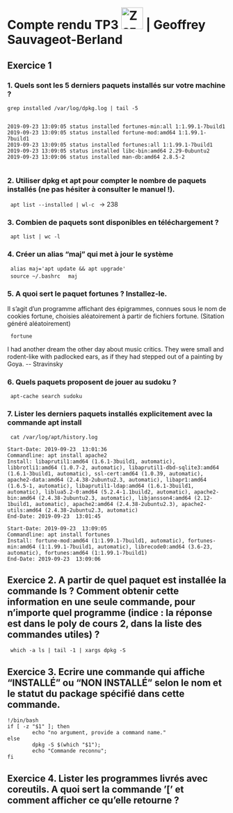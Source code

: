 # Compte rendu TP3  <img src="https://image.flaticon.com/icons/svg/518/518713.svg" height="50" alt="Zozor" /> | Geoffrey Sauvageot-Berland 

## Exercice 1 

### **1. Quels sont les 5 derniers paquets installés sur votre machine ?**

``` 
grep installed /var/log/dpkg.log | tail -5


2019-09-23 13:09:05 status installed fortunes-min:all 1:1.99.1-7build1
2019-09-23 13:09:05 status installed fortune-mod:amd64 1:1.99.1-7build1
2019-09-23 13:09:05 status installed fortunes:all 1:1.99.1-7build1
2019-09-23 13:09:05 status installed libc-bin:amd64 2.29-0ubuntu2
2019-09-23 13:09:06 status installed man-db:amd64 2.8.5-2


``` 

### **2. Utiliser dpkg et apt pour compter le nombre de paquets installés (ne pas hésiter à consulter le manuel !).**

<code> apt list --installed | wl-c </code>
-> 238

### **3. Combien de paquets sont disponibles en téléchargement ?**

<code> apt list | wc -l </code>

### **4. Créer un alias “maj” qui met à jour le système**

<code> alias maj='apt update && apt upgrade' </code> <br>
<code> source ~/.bashrc </code> 
<code> maj </code> <br>



### **5. A quoi sert le paquet fortunes ? Installez-le.** 

Il s’agit d’un programme affichant des épigrammes, connues sous le nom de cookies fortune, choisies aléatoirement à partir de fichiers fortune. (Sitation généré aléatoirement)

<code> fortune </code>

I had another dream the other day about music critics.  They were small
and rodent-like with padlocked ears, as if they had stepped out of a
painting by Goya.
                -- Stravinsky
### **6. Quels paquets proposent de jouer au sudoku ?**

<code> apt-cache search sudoku </code>

### **7. Lister les derniers paquets installés explicitement avec la commande apt install**

<code> cat /var/log/apt/history.log
</code>

``` 
Start-Date: 2019-09-23  13:01:36
Commandline: apt install apache2
Install: libaprutil1:amd64 (1.6.1-3build1, automatic), libbrotli1:amd64 (1.0.7-2, automatic), libaprutil1-dbd-sqlite3:amd64 (1.6.1-3build1, automatic), ssl-cert:amd64 (1.0.39, automatic), apache2-data:amd64 (2.4.38-2ubuntu2.3, automatic), libapr1:amd64 (1.6.5-1, automatic), libaprutil1-ldap:amd64 (1.6.1-3build1, automatic), liblua5.2-0:amd64 (5.2.4-1.1build2, automatic), apache2-bin:amd64 (2.4.38-2ubuntu2.3, automatic), libjansson4:amd64 (2.12-1build1, automatic), apache2:amd64 (2.4.38-2ubuntu2.3), apache2-utils:amd64 (2.4.38-2ubuntu2.3, automatic)
End-Date: 2019-09-23  13:01:45

Start-Date: 2019-09-23  13:09:05
Commandline: apt install fortunes
Install: fortune-mod:amd64 (1:1.99.1-7build1, automatic), fortunes-min:amd64 (1:1.99.1-7build1, automatic), librecode0:amd64 (3.6-23, automatic), fortunes:amd64 (1:1.99.1-7build1)
End-Date: 2019-09-23  13:09:06

``` 


## Exercice 2. A partir de quel paquet est installée la commande ls ? Comment obtenir cette information en une seule commande, pour n’importe quel programme (indice : la réponse est dans le poly de cours 2, dans la liste des commandes utiles) ?

<code> which -a ls | tail -1 | xargs dpkg -S </code>

## Exercice 3. Ecrire une commande qui affiche “INSTALLÉ” ou “NON INSTALLÉ” selon le nom et le statut du package spécifié dans cette commande.
``` 
!/bin/bash
if [ -z "$1" ]; then
        echo "no argument, provide a command name."
else
        dpkg -S $(which "$1");
        echo "Commande reconnu";
fi
``` 
## Exercice 4. Lister les programmes livrés avec coreutils. A quoi sert la commande ’[’ et comment afficher ce qu’elle retourne ?






